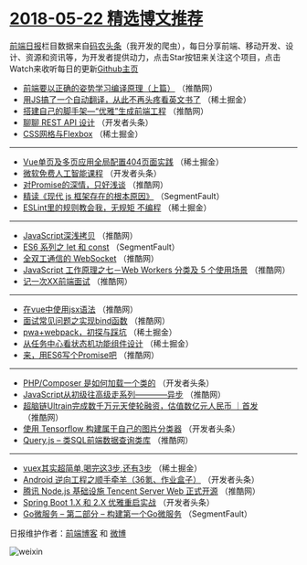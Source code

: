 # [2018-05-22 精选博文推荐](https://toutiao.qdkfweb.cn/date/2018/05/22)

[前端日报](https://qdkfweb.cn/c/news)栏目数据来自[码农头条](https://toutiao.qdkfweb.cn/)（我开发的爬虫），每日分享前端、移动开发、设计、资源和资讯等，为开发者提供动力，点击Star按钮来关注这个项目，点击Watch来收听每日的更新[Github主页](https://github.com/kujian/frontendDaily)
* [前端要以正确的姿势学习编译原理（上篇）](https://toutiao.qdkfweb.cn/75159.html) （推酷网）
* [用JS搞了一个自动翻译，从此不再头疼看英文书了](https://toutiao.qdkfweb.cn/75026.html) （稀土掘金）
* [搭建自己的脚手架—“优雅”生成前端工程](https://toutiao.qdkfweb.cn/75107.html) （推酷网）
* [聊聊 REST API 设计](https://toutiao.qdkfweb.cn/75037.html) （开发者头条）
* [CSS网格与Flexbox](https://toutiao.qdkfweb.cn/75021.html) （稀土掘金）

***
* [Vue单页及多页应用全局配置404页面实践](https://toutiao.qdkfweb.cn/75032.html) （稀土掘金）
* [微软免费人工智能课程](https://toutiao.qdkfweb.cn/75056.html) （开发者头条）
* [对Promise的深情，只好浅谈](https://toutiao.qdkfweb.cn/75108.html) （推酷网）
* [精读《现代 js 框架存在的根本原因》](https://toutiao.qdkfweb.cn/75018.html) （SegmentFault）
* [ESLint里的规则教会我，无规矩 不编程](https://toutiao.qdkfweb.cn/75027.html) （稀土掘金）

***
* [JavaScript深浅拷贝](https://toutiao.qdkfweb.cn/75101.html) （推酷网）
* [ES6 系列之 let 和 const](https://toutiao.qdkfweb.cn/75017.html) （SegmentFault）
* [全双工通信的 WebSocket](https://toutiao.qdkfweb.cn/75160.html) （推酷网）
* [JavaScript 工作原理之七－Web Workers 分类及 5 个使用场景](https://toutiao.qdkfweb.cn/75102.html) （推酷网）
* [记一次XX前端面试](https://toutiao.qdkfweb.cn/75103.html) （推酷网）

***
* [在vue中使用jsx语法](https://toutiao.qdkfweb.cn/75104.html) （推酷网）
* [面试常见问题之实现bind函数](https://toutiao.qdkfweb.cn/75095.html) （推酷网）
* [pwa+webpack，初探与踩坑](https://toutiao.qdkfweb.cn/75033.html) （稀土掘金）
* [从任务中心看状态机功能组件设计](https://toutiao.qdkfweb.cn/75025.html) （稀土掘金）
* [来，用ES6写个Promise吧](https://toutiao.qdkfweb.cn/75097.html) （推酷网）

***
* [PHP/Composer 是如何加载一个类的](https://toutiao.qdkfweb.cn/75042.html) （开发者头条）
* [JavaScript从初级往高级走系列————异步](https://toutiao.qdkfweb.cn/75098.html) （推酷网）
* [超脑链Ultrain完成数千万元天使轮融资，估值数亿元人民币 ｜首发](https://toutiao.qdkfweb.cn/75099.html) （推酷网）
* [使用 Tensorflow 构建属于自己的图片分类器](https://toutiao.qdkfweb.cn/75049.html) （开发者头条）
* [Query.js &#8211; 类SQL前端数据查询类库](https://toutiao.qdkfweb.cn/75110.html) （推酷网）

***
* [vuex其实超简单,喝完这3步,还有3步](https://toutiao.qdkfweb.cn/75029.html) （稀土掘金）
* [Android 逆向工程之顺手牵羊（36氪、作业盒子）](https://toutiao.qdkfweb.cn/75043.html) （开发者头条）
* [腾讯 Node.js 基础设施 Tencent Server Web 正式开源](https://toutiao.qdkfweb.cn/75092.html) （推酷网）
* [Spring Boot 1.X 和 2.X 优雅重启实战](https://toutiao.qdkfweb.cn/75045.html) （开发者头条）
* [Go微服务 &#8211; 第二部分 &#8211; 构建第一个Go微服务](https://toutiao.qdkfweb.cn/75020.html) （SegmentFault）

日报维护作者：[前端博客](https://qdkfweb.cn/) 和 [微博](https://qdkfweb.cn/go/weibo)

![weixin](https://user-images.githubusercontent.com/3055447/38468989-651132ac-3b80-11e8-8e6b-15122322a9d7.png)
